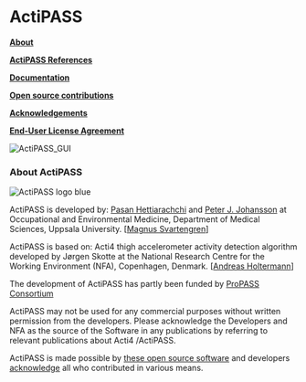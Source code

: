 # ActiPASS
[**About**](#about-actipass)

[**ActiPASS References**](https://github.com/Ergo-Tools/ActiPASS/wiki/ActiPASS-References)

[**Documentation**](https://github.com/Ergo-Tools/ActiPASS/wiki)

[**Open source contributions**](https://github.com/Ergo-Tools/ActiPASS/wiki/Open-source-software-used-by-ActiPASS)

[**Acknowledgements**](https://github.com/Ergo-Tools/ActiPASS/wiki/acknowledgements#actipass-acknowledgements)

[**End-User License Agreement**](https://github.com/Ergo-Tools/ActiPASS/wiki/License-agreement#license-and-usage-agreement)

![ActiPASS_GUI](https://user-images.githubusercontent.com/26480941/170270279-4f626d69-a906-4aa8-9207-3f2f97c3e0f2.PNG)



### About ActiPASS
![ActiPASS logo blue](https://user-images.githubusercontent.com/26480941/170669286-19ad73a9-df25-4903-ad07-29746b6ca0c8.PNG)


ActiPASS is developed by: [Pasan Hettiarachchi](mailto:pasan.hettiarachchi@medsci.uu.se) and [Peter J. Johansson](mailto:peter.johansson@medsci.uu.se) 
at Occupational and Environmental Medicine, Department of Medical Sciences, Uppsala University. [[Magnus Svartengren](mailto:magnus.svartengren@medsci.uu.se)]

ActiPASS is based on: Acti4 thigh accelerometer activity detection algorithm developed by Jørgen Skotte 
at the National Research Centre for the Working Environment (NFA), Copenhagen, Denmark. [[Andreas Holtermann](mailto:aho@nfa.dk)]

The development of ActiPASS has partly been funded by [ProPASS Consortium](https://www.propassconsortium.org)

ActiPASS may not be used for any commercial purposes without written permission from the developers.
Please acknowledge the Developers and NFA as the source of the Software in any publications by referring to relevant publications about Acti4 /ActiPASS.

ActiPASS is made possible by [these open source software](https://github.com/Ergo-Tools/ActiPASS/wiki/Open-source-software-used-by-ActiPASS) and developers [acknowledge](https://github.com/Ergo-Tools/ActiPASS/wiki/acknowledgements) all who contributed in various means.
